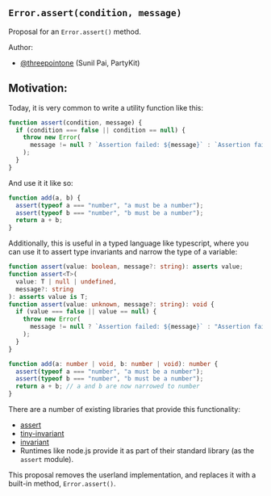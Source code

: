 ## `Error.assert(condition, message)`

Proposal for an `Error.assert()` method.

Author:

- [@threepointone](https://github.com/threepointone) (Sunil Pai, PartyKit)

## Motivation:

Today, it is very common to write a utility function like this:

```js
function assert(condition, message) {
  if (condition === false || condition == null) {
    throw new Error(
      message != null ? `Assertion failed: ${message}` : `Assertion failed`
    );
  }
}
```

And use it it like so:

```js
function add(a, b) {
  assert(typeof a === "number", "a must be a number");
  assert(typeof b === "number", "b must be a number");
  return a + b;
}
```

Additionally, this is useful in a typed language like typescript, where you can use it to assert type invariants and narrow the type of a variable:

```ts
function assert(value: boolean, message?: string): asserts value;
function assert<T>(
  value: T | null | undefined,
  message?: string
): asserts value is T;
function assert(value: unknown, message?: string): void {
  if (value === false || value == null) {
    throw new Error(
      message != null ? `Assertion failed: ${message}` : "Assertion failed"
    );
  }
}

function add(a: number | void, b: number | void): number {
  assert(typeof a === "number", "a must be a number");
  assert(typeof b === "number", "b must be a number");
  return a + b; // a and b are now narrowed to number
}
```

There are a number of existing libraries that provide this functionality:

- [assert](https://www.npmjs.com/package/assert)
- [tiny-invariant](https://www.npmjs.com/package/tiny-invariant)
- [invariant](https://www.npmjs.com/package/invariant)
- Runtimes like node.js provide it as part of their standard library (as the `assert` module).

This proposal removes the userland implementation, and replaces it with a built-in method, `Error.assert()`.
